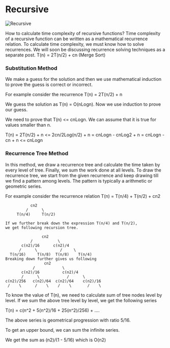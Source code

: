 # Recursive

![Recursive](img/recursive.png)

How to calculate time complexity of recursive functions?
Time complexity of a recursive function can be written as a mathematical recurrence relation. To calculate time complexity, we must know how to solve recurrences. We will soon be discussing recurrence solving techniques as a separate post.
 T(n) = 2T(n/2) + cn (Merge Sort)

### Substitution Method 

We make a guess for the solution and then we use mathematical induction to prove the guess is correct or incorrect.

For example consider the recurrence T(n) = 2T(n/2) + n

We guess the solution as T(n) = O(nLogn). Now we use induction
to prove our guess.

We need to prove that T(n) <= cnLogn. We can assume that it is true
for values smaller than n.

T(n) = 2T(n/2) + n
    <= 2cn/2Log(n/2) + n
    =  cnLogn - cnLog2 + n
    =  cnLogn - cn + n
    <= cnLogn

### Recurrence Tree Method

In this method, we draw a recurrence tree and calculate the time taken by every level of tree. Finally, we sum the work done at all levels. To draw the recurrence tree, we start from the given recurrence and keep drawing till we find a pattern among levels. The pattern is typically a arithmetic or geometric series.

For example consider the recurrence relation 
T(n) = T(n/4) + T(n/2) + cn2

```
           cn2
         /      \
     T(n/4)     T(n/2)

If we further break down the expression T(n/4) and T(n/2), 
we get following recursion tree.

                cn2
           /           \      
       c(n2)/16      c(n2)/4
      /      \          /     \
  T(n/16)     T(n/8)  T(n/8)    T(n/4) 
Breaking down further gives us following
                 cn2
            /            \      
       c(n2)/16          c(n2)/4
       /      \            /      \
c(n2)/256   c(n2)/64  c(n2)/64    c(n2)/16
 /    \      /    \    /    \       /    \  
```

To know the value of T(n), we need to calculate sum of tree 
nodes level by level. If we sum the above tree level by level, 
we get the following series

T(n)  = c(n^2 + 5(n^2)/16 + 25(n^2)/256) + ....

The above series is geometrical progression with ratio 5/16.

To get an upper bound, we can sum the infinite series. 

We get the sum as (n2)/(1 - 5/16) which is O(n2)